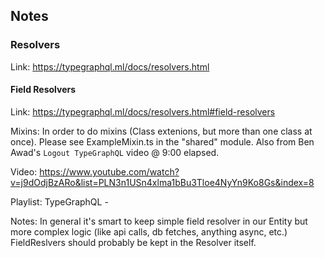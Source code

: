 ## Notes

### Resolvers

Link:
https://typegraphql.ml/docs/resolvers.html

#### Field Resolvers

Link:
https://typegraphql.ml/docs/resolvers.html#field-resolvers

Mixins:
In order to do mixins (Class extenions, but more than one class at once). Please see ExampleMixin.ts in the "shared" module. Also from Ben Awad's `Logout TypeGraphQL` video @ 9:00 elapsed.

Video:
https://www.youtube.com/watch?v=j9dOdjBzARo&list=PLN3n1USn4xlma1bBu3Tloe4NyYn9Ko8Gs&index=8

Playlist: TypeGraphQL -

Notes:
In general it's smart to keep simple field resolver in our Entity but more complex logic (like api calls, db fetches, anything async, etc.)
FieldReslvers should probably be kept in the Resolver itself.
